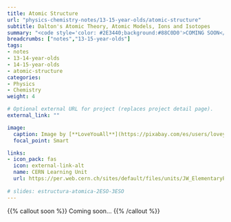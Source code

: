 ```yaml
---
title: Atomic Structure
url: "physics-chemistry-notes/13-15-year-olds/atomic-structure"
subtitle: Dalton's Atomic Theory, Atomic Models, Ions and Isotopes
summary: "<code style='color: #2E3440;background:#88C0D0'>COMING SOON</code> <br> Dalton's Atomic Theory, Atomic Models, Ions and Isotopes."
breadcrumbs: ["notes","13-15-year-olds"]
tags:
- notes
- 13-14-year-olds
- 14-15-year-olds
- atomic-structure
categories:
- Physics
- Chemistry
weight: 4

# Optional external URL for project (replaces project detail page).
external_link: ""

image:
  caption: Image by [**LoveYouAll**](https://pixabay.com/es/users/loveyouall-3307648/) on [Pixabay](https://pixabay.com/es/)
  focal_point: Smart

links:
- icon_pack: fas
  icon: external-link-alt
  name: CERN Learning Unit
  url: https://per.web.cern.ch/sites/default/files/units/JW_ElementaryParticles_LearningUnit.pdf
  
# slides: estructura-atomica-2ESO-3ESO  
---
```


{{% callout soon %}}
Coming soon...
{{% /callout %}}
